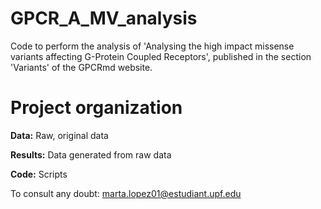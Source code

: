# GPCR_A_MV_analysis
Code to perform the analysis of 'Analysing the high impact missense variants affecting G-Protein Coupled Receptors', published in the section 'Variants' of the GPCRmd website.

# Project organization

**Data:** Raw, original data

**Results:** Data generated from raw data

**Code:** Scripts


To consult any doubt: marta.lopez01@estudiant.upf.edu
